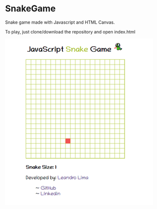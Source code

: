 # SnakeGame
Snake game made with Javascript and HTML Canvas. 

To play, just clone/download the repository and open index.html 

![](assets/gifExample.gif)
